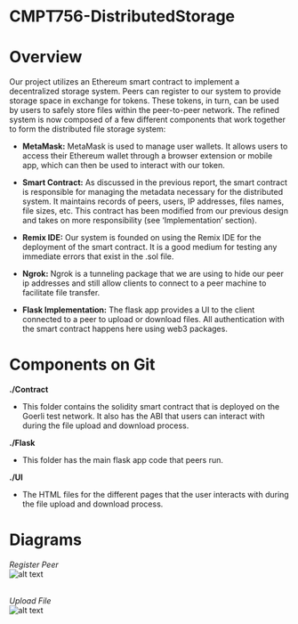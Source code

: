 # CMPT756-DistributedStorage

# Overview
Our project utilizes an Ethereum smart contract to implement a decentralized storage system. Peers can register to our system to provide storage space in exchange for tokens. These tokens, in turn, can be used by users to safely store files within the peer-to-peer network. The refined system is now composed of a few different components that work together to form the distributed file storage system:

* **MetaMask:** MetaMask is used to manage user wallets. It allows users to access their Ethereum wallet through a browser extension or mobile app, which can then be used to interact with our token.

* **Smart Contract:** As discussed in the previous report, the smart contract is responsible for managing the metadata necessary for the distributed system. It maintains records of peers, users, IP addresses, files names, file sizes, etc. This contract has been modified from our 
previous design and takes on more responsibility (see ‘Implementation’ section). 

* **Remix IDE:** Our system is founded on using the Remix IDE for the deployment of the smart contract. It is a good medium for testing any immediate errors that exist in the .sol file. 

* **Ngrok:** Ngrok is a tunneling package that we are using to hide our peer ip addresses and still allow clients to connect to a peer machine to facilitate file transfer. 

* **Flask Implementation:** The flask app provides a UI to the client connected to a peer to upload or download files. All authentication with the smart contract happens here using web3 packages. 

# Components on Git

**./Contract**
* This folder contains the solidity smart contract that is deployed on the Goerli test network. It also has the ABI that users can interact with during the file upload and download process.

**./Flask**
* This folder has the main flask app code that peers run. 

**./UI**
* The HTML files for the different pages that the user interacts with during the file upload and download process.

# Diagrams 

*Register Peer* <br />
![alt text](https://github.com/owaisjh/CMPT756-DistributedStorage/blob/master/Diagrams/register-peer.png)

<br />*Upload File* <br />
![alt text](https://github.com/owaisjh/CMPT756-DistributedStorage/blob/master/Diagrams/uploadFlow.jpg)


